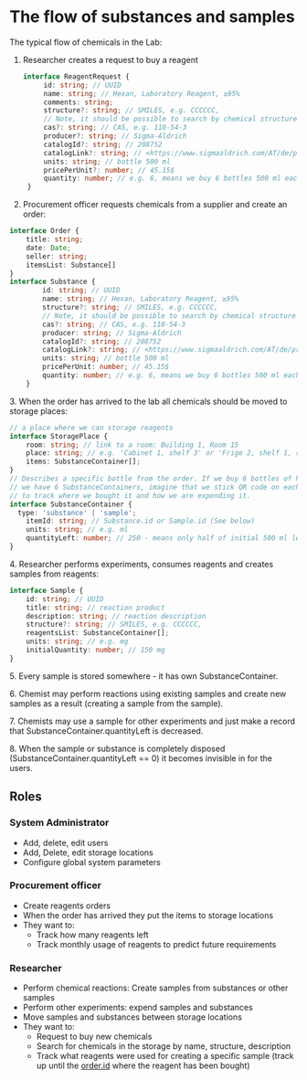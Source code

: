 # The flow of substances and samples
The typical flow of chemicals in the Lab:

1. Researcher creates a request to buy a reagent

   ```typescript
   interface ReagentRequest {
   		id: string; // UUID
   		name: string; // Hexan, Laboratory Reagent, ≥95%
   		comments: string;
   		structure?: string; // SMILES, e.g. CCCCCC, 
   		// Note, it should be possible to search by chemical structure
   		cas?: string; // CAS, e.g. 110-54-3
   		producer?: string; // Sigma-Aldrich
   		catalogId?: string; // 208752
   		catalogLink?: string; // <https://www.sigmaaldrich.com/AT/de/product/sigald/208752>
   		units: string; // bottle 500 ml
   		pricePerUnit?: number; // 45.15$
   		quantity: number; // e.g. 6, means we buy 6 bottles 500 ml each
   	}
   ```
2. Procurement officer requests chemicals from a supplier and create an order:

```typescript
interface Order {
	title: string;
	date: Date;
	seller: string;
	itemsList: Substance[]
}
interface Substance {
		id: string; // UUID
		name: string; // Hexan, Laboratory Reagent, ≥95%
		structure?: string; // SMILES, e.g. CCCCCC, 
		// Note, it should be possible to search by chemical structure
		cas?: string; // CAS, e.g. 110-54-3
		producer: string; // Sigma-Aldrich
		catalogId?: string; // 208752
		catalogLink?: string; // <https://www.sigmaaldrich.com/AT/de/product/sigald/208752>
		units: string; // bottle 500 ml
		pricePerUnit: number; // 45.15$
		quantity: number; // e.g. 6, means we buy 6 bottles 500 ml each
	}
```

3\. When the order has arrived to the lab all chemicals should be moved to storage places:

```typescript
// a place where we can storage reagents
interface StoragePlace {
	room: string; // link to a room: Building 1, Room 15
	place: string; // e.g. 'Cabinet 1, shelf 3' or 'Frige 2, shelf 1, red box'
	items: SubstanceContainer[];
}
// Describes a specific bottle from the order. If we buy 6 bottles of hexane
// we have 6 SubstanceContainers, imagine that we stick QR code on each bottle
// to track where we bought it and how we are expending it.
interface SubstanceContainer {
  type: 'substance' | 'sample';
	itemId: string; // Substance.id or Sample.id (See below)
	units: string; // e.g. ml
	quantityLeft: number; // 250 - means only half of initial 500 ml left
}
```

4\. Researcher performs experiments, consumes reagents and creates samples from reagents:

```typescript
interface Sample {
	id: string; // UUID
	title: string; // reaction product
	description: string; // reaction description
	structure?: string; // SMILES, e.g. CCCCCC,
	reagentsList: SubstanceContainer[];
	units: string; // e.g. mg
	initialQuantity: number; // 150 mg
}
```

5\. Every sample is stored somewhere - it has own SubstanceContainer.

6\. Chemist may perform reactions using existing samples and create new samples as a result (creating a sample from the sample).

7\. Chemists may use a sample for other experiments and just make a record that SubstanceContainer.quantityLeft is decreased.

8\. When the sample or substance is completely disposed (SubstanceContainer.quantityLeft == 0) it becomes invisible in for the users.



## **Roles**

### System Administrator

* Add, delete, edit users
* Add, Delete, edit storage locations
* Configure global system parameters

### Procurement officer

* Create reagents orders
* When the order has arrived they put the items to storage locations
* They want to:
  * Track how many reagents left
  * Track monthly usage of reagents to predict future requirements

### Researcher

* Perform chemical reactions: Create samples from substances or other samples
* Perform other experiments: expend samples and substances
* Move samples and substances between storage locations
* They want to:
  * Request to buy new chemicals
  * Search for chemicals in the storage by name, structure, description
  * Track what reagents were used for creating a specific sample (track up until the [order.id](http://order.id/ "http://order.id") where the reagent has been bought)